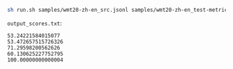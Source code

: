 ```bash
sh run.sh samples/wmt20-zh-en_src.jsonl samples/wmt20-zh-en_test-metric.jsonl samples/wmt20-zh-en_refs.jsonl output_scores.txt
```
`output_scores.txt`:
```
53.24221584015077
53.472657515726326
71.29598200562626
60.130625227752795
100.00000000000004
```
